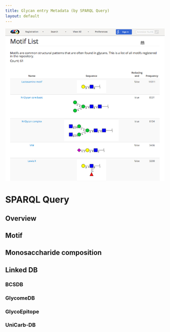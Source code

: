 ```yaml
---
title: Glycan entry Metadata (by SPARQL Query)  
layout: default
---
```

![Glytoucan Motif List](/images/manual/browse-motif.png)

# SPARQL Query

## Overview

## Motif

## Monosaccharide composition

## Linked DB

### BCSDB

### GlycomeDB

### GlycoEpitope

### UniCarb-DB